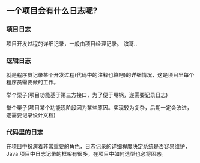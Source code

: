 ## 一个项目会有什么日志呢?

### 项目日志

项目开发过程的详细记录，一般由项目经理记录。 滨哥..

### 逻辑日志

就是程序员记录某个开发过程(代码中的注释也算吧)的详细情况，这是项目里每个程序员需要做的工作。

举个栗子(项目功能基于第三方接口，为了便于甩锅，遂需要记录日志)

举个栗子(项目某个功能现阶段因为某些原因。实现较为复杂，后期一定会改进，遂需要记录设计文档)

### 代码里的日志

在项目中扮演着非常重要的角色，日志记录的详细程度决定系统是否容易维护，Java 项目中日志记录的框架有很多，在项目中如何选型也必将困惑。

